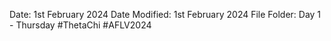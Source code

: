 Date: 1st February 2024
Date Modified: 1st February 2024
File Folder: Day 1 - Thursday
#ThetaChi #AFLV2024

